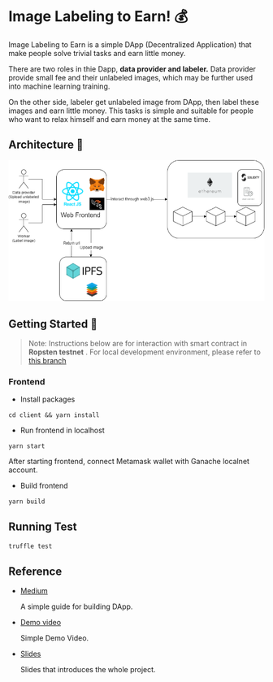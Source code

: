 # Image Labeling to Earn! :moneybag:
Image Labeling to Earn is a simple DApp (Decentralized Application) that make people solve trivial tasks and earn little money. 

There are two roles in thie Dapp, **data provider and labeler.** Data provider provide small fee and their unlabeled images, which may be further used into machine learning training. 

On the other side, labeler get unlabeled image from DApp, then label these images and earn little money. This tasks is simple and suitable for people who want to relax himself and earn money at the same time.

## Architecture :european_castle:
![](images/ImageLabelDapp.drawio.png)

## Getting Started :hammer:
> Note: Instructions below are for interaction with smart contract in **Ropsten testnet** . For local development environment, please refer to [this branch](https://github.com/CyCTW/ImageLabel-DApp/tree/local)

### Frontend

- Install packages
```
cd client && yarn install
```
- Run frontend in localhost
```
yarn start
```
After starting frontend, connect Metamask wallet with Ganache localnet  account.

- Build frontend
```
yarn build
```

## Running Test
```
truffle test
```
## Reference
- [Medium](https://cyctw-cs.medium.com/dapp-build-guide-with-truffle-and-reactjs-dd4f61655754)

    A simple guide for building DApp.
- [Demo video](https://youtu.be/WRLkC9IMe-s)

    Simple Demo Video.
- [Slides](https://docs.google.com/presentation/d/1BIIPAiCVgMo-qrHelZdK2Y-IWCSYGpPZZpPJcUw5dBI/edit?usp=sharing)

    Slides that introduces the whole project.